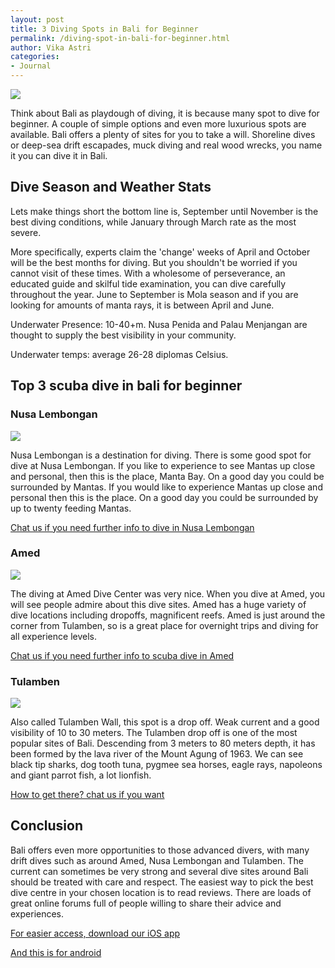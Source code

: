 ```yaml
---
layout: post
title: 3 Diving Spots in Bali for Beginner
permalink: /diving-spot-in-bali-for-beginner.html
author: Vika Astri
categories:
- Journal
---
```


<img class="post-feat-img img-responsive" src="http://story.tourders.com/wp-content/uploads/2016/02/scuba-diving-1024x768.jpg" />

Think about Bali as playdough of diving, it is because many spot to dive for beginner. A couple of simple options and even more luxurious spots are available. Bali offers a plenty of sites for you to take a will. Shoreline dives or deep-sea drift escapades, muck diving and real wood wrecks, you name it you can dive it in Bali.

## Dive Season and Weather Stats

Lets make things short the bottom line is, September until November is the best diving conditions, while January through March rate as the most severe.

More specifically, experts claim the 'change' weeks of April and October will be the best months for diving. But you shouldn't be worried if you cannot visit of these times. With a wholesome of perseverance, an educated guide and skilful tide examination, you can dive carefully throughout the year. June to September is Mola season and if you are looking for amounts of manta rays, it is between April and June.

Underwater Presence: 10-40+m. Nusa Penida and Palau Menjangan are thought to supply the best visibility in your community.

Underwater temps: average 26-28 diplomas Celsius.

## Top 3 scuba dive in bali for beginner

### Nusa Lembongan

<img class="post-child-img img-responsive" src="https://www.thelembongantraveller.com/wp-content/uploads/2018/04/download-10-2.jpg" />

Nusa Lembongan is a destination for diving. There is some good spot for dive at Nusa Lembongan. If you like to experience to see Mantas up close and personal, then this is the place, Manta Bay. On a good day you could be surrounded by Mantas. If you would like to experience Mantas up close and personal then this is the place. On a good day you could be surrounded by up to twenty feeding Mantas.

<a href="https://web.whatsapp.com/send?phone=6281285774100&amp;text=Hi,%20E-Nyelam" class="cta--in--page">Chat us if you need further info to dive in Nusa Lembongan</a>

### Amed

<img class="post-child-img img-responsive" src="https://i.ytimg.com/vi/fV9DU4BxgJo/maxresdefault.jpg" />

The diving at Amed Dive Center was very nice.  When you dive at Amed, you will see people admire about this dive sites. Amed has a huge variety of dive locations including dropoffs, magnificent reefs. Amed is just around the corner from Tulamben, so is a great place for overnight trips and diving for all experience levels.

<a href="https://web.whatsapp.com/send?phone=6281285774100&amp;text=Hi,%20E-Nyelam" class="cta--in--page">Chat us if you need further info to scuba dive in Amed</a>

### Tulamben

<img class="post-child-img img-responsive" src="https://indotrip.com/wp-content/uploads/2016/12/tulamben-dive-bubble.jpg" />

Also called Tulamben Wall, this spot is a drop off. Weak current and a good visibility of 10 to 30 meters. The Tulamben drop off is one of the most popular sites of Bali. Descending from 3 meters to 80 meters depth, it has been formed by the lava river of the Mount Agung of 1963. We can see black tip sharks, dog tooth tuna, pygmee sea horses, eagle rays, napoleons and giant parrot fish, a lot lionfish.

<a href="https://web.whatsapp.com/send?phone=6281285774100&amp;text=Hi,%20E-Nyelam" class="cta--in--page">How to get there? chat us if you want</a>

## Conclusion

Bali offers even more opportunities to those advanced divers, with many drift dives such as around Amed, Nusa Lembongan and Tulamben.
The current can sometimes be very strong and several dive sites around Bali should be treated with care and respect.
The easiest way to pick the best dive centre in your chosen location is to read reviews. There are loads of great online forums full of people willing to share their advice and experiences.

<a href="https://itunes.apple.com/gb/app/e-nyelam/id1383679128?mt=8" class="cta--in--page">For easier access, download our iOS app</a>

<a href="https://play.google.com/store/apps/details?id=com.nyelam.android" class="cta--in--page">And this is for android</a>
